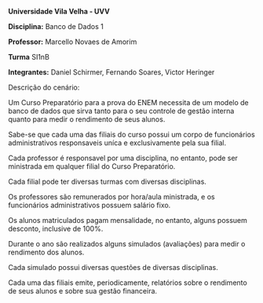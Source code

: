 **Universidade Vila Velha - UVV**

**Disciplina:** Banco de Dados 1

**Professor:** Marcello Novaes de Amorim

**Turma** SI1nB

**Integrantes:** Daniel Schirmer, Fernando Soares, Victor Heringer


Descrição do cenário: 

Um Curso Preparatório para a prova do ENEM necessita de um modelo de banco de dados que sirva tanto para o seu controle de gestão interna quanto para medir o rendimento de seus alunos.

Sabe-se que cada uma das filiais do curso possui um corpo de funcionários administrativos responsaveis uníca e exclusivamente pela sua filial.

Cada professor é responsavel por uma disciplina, no entanto, pode ser ministrada em qualquer filial do Curso Preparatório.

Cada filial pode ter diversas turmas com diversas disciplinas. 

Os professores são remunerados por hora/aula ministrada, e os funcionários administrativos possuem salário fixo.

Os alunos matriculados pagam mensalidade, no entanto, alguns possuem desconto, inclusive de 100%.

Durante o ano são realizados alguns simulados (avaliações) para medir o rendimento dos alunos.

Cada simulado possui diversas questões de diversas disciplinas.

Cada uma das filiais emite, periodicamente, relatórios sobre o rendimento de seus alunos e sobre sua gestão financeira.

